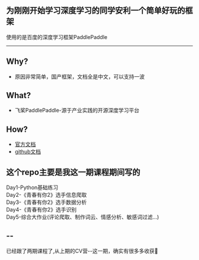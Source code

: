 

## 为刚刚开始学习深度学习的同学安利一个简单好玩的框架
使用的是百度的深度学习框架PaddlePaddle  

---

## Why? 
* 原因非常简单，国产框架，文档全是中文，可以支持一波

## What?
* 飞桨PaddlePaddle-源于产业实践的开源深度学习平台

## How?  
* [官方文档](https://www.paddlepaddle.org.cn/)  
* [github文档](https://github.com/PaddlePaddle/PaddleHub)  



## 这个repo主要是我这一期课程期间写的  

Day1-Python基础练习  
Day2-《青春有你2》选手信息爬取  
Day3-《青春有你2》选手数据分析  
Day4-《青春有你2》选手识别  
Day5-综合大作业(评论爬取、制作词云、情感分析、敏感词过滤...)  

--
--
已经跟了两期课程了,从上期的CV营--这一期，确实有很多多收获🔣
